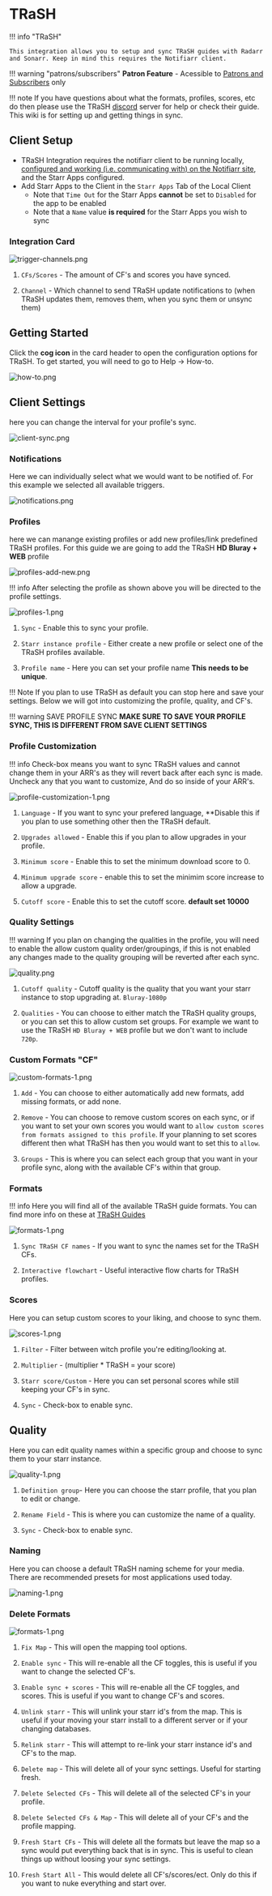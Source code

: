 # TRaSH

!!! info "TRaSH"

    This integration allows you to setup and sync TRaSH guides with Radarr and Sonarr. Keep in mind this requires the Notifiarr client.

!!! warning "patrons/subscribers"
    **Patron Feature** - Acessible to [Patrons and Subscribers](../../pages/faq/faq.md#q-what-are-the-user-level-differences) only

!!! note
    If you have questions about what the formats, profiles, scores, etc do then please use the TRaSH [discord](https://trash-guides.info/discord) server for help or check their guide. This wiki is for setting up and getting things in sync.

## Client Setup

- TRaSH Integration requires the notifiarr client to be running locally, [configured and working (i.e. communicating with) on the Notifiarr site](../../pages/website/clientConfig.md), and the Starr Apps configured.
- Add Starr Apps to the Client in the `Starr Apps` Tab of the Local Client
  - Note that `Time Out` for the Starr Apps **cannot** be set to `Disabled` for the app to be enabled
  - Note that a `Name` value **is required** for the Starr Apps you wish to sync

### Integration Card

![trigger-channels.png](../../assets/screenshots/integrations/trash/trigger-channels.png)

1. `CFs/Scores` - The amount of CF's and scores you have synced.

2. `Channel` - Which channel to send TRaSH update notifications to (when TRaSH updates them, removes them, when you sync them or unsync them)

## Getting Started

Click the **cog icon** in the card header to open the configuration options for TRaSH. To get started, you will need to go to Help → How-to.

![how-to.png](../../assets/screenshots/integrations/trash/how-to.png.png)

## Client Settings

here you can change the interval for your profile's sync.

![client-sync.png](../../assets/screenshots/integrations/trash/client-sync.png)

### Notifications

Here we can individually select what we would want to be notified of. For this example we selected all available triggers.

![notifications.png](../../assets/screenshots/integrations/trash/notifications.png.png)

### Profiles

here we can manange existing profiles or add new profiles/link predefined TRaSH profiles. For this guide we are going to add the TRaSH **HD Bluray + WEB** profile

![profiles-add-new.png](../../assets/screenshots/integrations/trash/profiles-add-new.png)

!!! info
    After selecting the profile as shown above you will be directed to the profile settings.

![profiles-1.png](../../assets/screenshots/integrations/trash/profiles-1.png)

1. `Sync` - Enable this to sync your profile.

2. `Starr instance profile` - Either create a new profile or select one of the TRaSH profiles available.

3. `Profile name` - Here you can set your profile name **This needs to be unique**.

!!! Note
    If you plan to use TRaSH as default you can stop here and save your settings. Below we will got into customizing the profile, quality, and CF's.

!!! warning SAVE PROFILE SYNC
    **MAKE SURE TO SAVE YOUR PROFILE SYNC, THIS IS DIFFERENT FROM SAVE CLIENT SETTINGS**

### Profile Customization

!!! info
    Check-box means you want to sync TRaSH values and cannot change them in your ARR's as they will revert back after each sync is made. Uncheck any that you want to customize, And do so inside of your ARR's.

![profile-customization-1.png](../../assets/screenshots/integrations/trash/profile-customization-1.png)

1. `Language` - If you want to sync your prefered language, **Disable this if you plan to use something other then the TRaSH default.

2. `Upgrades allowed` - Enable this if you plan to allow upgrades in your profile.

3. `Minimum score` - Enable this to set the minimum download score to 0.

4. `Minimum upgrade score` - enable this to set the minimim score increase to allow a upgrade.

5. `Cutoff score` - Enable this to set the cutoff score. **default set 10000**

### Quality Settings

!!! warning
    If you plan on changing the qualities in the profile, you will need to enable the allow custom quality order/groupings, if this is not enabled any changes made to the quality grouping will be reverted after each sync.

![quality.png](../../assets/screenshots/integrations/trash/quality.png)

1. `Cutoff quality` - Cutoff quality is the quality that you want your starr instance to stop upgrading at. `Bluray-1080p`

2. `Qualities` - You can choose to either match the TRaSH quality groups, or you can set this to allow custom set groups. For example we want to use the TRaSH `HD Bluray + WEB` profile but we don't want to include `720p`.

### Custom Formats "CF"

![custom-formats-1.png](../../assets/screenshots/integrations/trash/custom-formats-1.png)

1. `Add` - You can choose to either automatically add new formats, add missing formats, or add none.

2. `Remove` - You can choose to remove custom scores on each sync, or if you want to set your own scores you would want to `allow custom scores from formats assigned to this profile`. If your planning to set scores different then what TRaSH has then you would want to set this to `allow`.

3. `Groups` - This is where you can select each group that you want in your profile sync, along with the available CF's within that group.

### Formats

!!! info
    Here you will find all of the available TRaSH guide formats. You can find more info on these at [TRaSH Guides](https://trash-guides.info/)

![formats-1.png](../../assets/screenshots/integrations/trash/formats-1.png)

1. `Sync TRaSH CF names` - If you want to sync the names set for the TRaSH CFs.

2. `Interactive flowchart` - Useful interactive flow charts for TRaSH profiles.

### Scores

Here you can setup custom scores to your liking, and choose to sync them.

![scores-1.png](../../assets/screenshots/integrations/trash/scores-1.png)

1. `Filter` - Filter between witch profile you're editing/looking at.

2. `Multiplier` - (multiplier * TRaSH = your score)

3. `Starr score/Custom` - Here you can set personal scores while still keeping your CF's in sync.

4. `Sync` - Check-box to enable sync.

## Quality

Here you can edit quality names within a specific group and choose to sync them to your starr instance.

![quality-1.png](../../assets/screenshots/integrations/trash/quality-1.png)

1. `Definition group`- Here you can choose the starr profile, that you plan to edit or change.

2. `Rename Field` - This is where you can customize the name of a quality.

3. `Sync` - Check-box to enable sync.

### Naming

Here you can choose a default TRaSH naming scheme for your media. There are recommended presets for most applications used today.

![naming-1.png](../../assets/screenshots/integrations/trash/naming-1.png)

### Delete Formats

![formats-1.png](../../assets/screenshots/integrations/trash/delete-formats.png)

1. `Fix Map` - This will open the mapping tool options.

2. `Enable sync` - This will re-enable all the CF toggles, this is useful if you want to change the selected CF's.

3. `Enable sync + scores` - This will re-enable all the CF toggles, and scores. This is useful if you want to change CF's and scores.

4. `Unlink starr` - This will unlink your starr id's from the map. This is useful if your moving your starr install to a different server or if your changing databases.

5. `Relink starr` - This will attempt to re-link your starr instance id's and CF's to the map.

6. `Delete map` - This will delete all of your sync settings. Useful for starting fresh.

7. `Delete Selected CFs` - This will delete all of the selected CF's in your profile. 

8. `Delete Selected CFs & Map` - This will delete all of your CF's and the profile mapping.

9. `Fresh Start CFs` - This will delete all the formats but leave the map so a sync would put everything back that is in sync. This is useful to clean things up without loosing your sync settings.

10. `Fresh Start All` - This would delete all CF's/scores/ect. Only do this if you want to nuke everything and start over.
